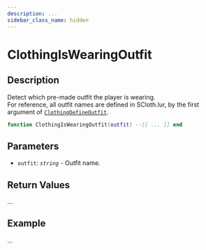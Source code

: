 ```yaml
---
description: ...
sidebar_class_name: hidden
---
```


# ClothingIsWearingOutfit

## Description

Detect which pre-made outfit the player is wearing.
<br/>For reference, all outfit names are defined in SCloth.lur, by the first argument of [`ClothingDefineOutfit`](https://bully-scripting.vercel.app/docs/game-reference/global-functions/ClothingDefineOutfit).

```lua
function ClothingIsWearingOutfit(outfit) --[[ ... ]] end
```

## Parameters

- `outfit`: _`string`_ - Outfit name.

## Return Values

...

## Example

...

